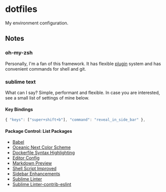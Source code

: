 dotfiles
========

My environment configuration.


## Notes


### oh-my-zsh

Personally, I'm a fan of this framework. It has flexible [plugin](https://github.com/robbyrussell/oh-my-zsh#plugins) system and has convenient commands for shell and git.


### sublime text

What can I say? Simple, performant and flexible. In case you are interested, see a small list of settings of mine below.


#### Key Bindings

```javascript
{ "keys": ["super+shift+b"], "command": "reveal_in_side_bar" },
```


#### Package Control: List Packages

* [Babel](https://packagecontrol.io/packages/Babel)
* [Oceanic Next Color Scheme](https://packagecontrol.io/packages/Oceanic%20Next%20Color%20Scheme)
* [Dockerfile Syntax Highlighting](https://packagecontrol.io/packages/Dockerfile%20Syntax%20Highlighting)
* [Editor Config](https://packagecontrol.io/packages/EditorConfig)
* [Markdown Preview](https://packagecontrol.io/packages/Markdown%20Preview)
* [Shell Script Improved](https://packagecontrol.io/packages/ShellScriptImproved)
* [Sidebar Enhancements](https://packagecontrol.io/packages/SideBarEnhancements)
* [Sublime Linter](https://packagecontrol.io/packages/SublimeLinter)
* [Sublime Linter-contrib-eslint](https://packagecontrol.io/packages/SublimeLinter-contrib-eslint)
